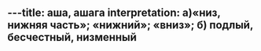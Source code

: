 ---title: аша, ашага
interpretation: а)«низ, нижняя часть»; «нижний»; «вниз»; б) подлый, бесчестный, низменный
---
